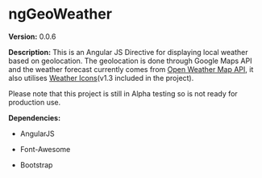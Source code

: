 ngGeoWeather
============

**Version:** 0.0.6

**Description:** This is an Angular JS Directive for displaying local weather
based on geolocation. The geolocation is done through Google Maps API and the
weather forecast currently comes from [Open Weather Map API][1], it also
utilises [Weather Icons][2](v1.3 included in the project).

[1]: <http://openweathermap.org/>

[2]: <https://github.com/erikflowers/weather-icons>

Please note that this project is still in Alpha testing so is not ready for
production use.

**Dependencies:**

-   AngularJS

-   Font-Awesome

-   Bootstrap
